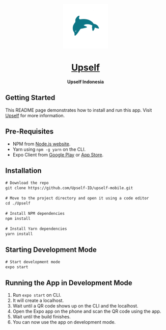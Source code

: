<p align="center">
  <a href="https://upself.id">
    <img src="./src/assets/images/adaptive-icon.png" height="140">
    <h1 align="center">Upself</h1>
  </a>
</p>

<p align="center" style="font-weight:bold">Upself Indonesia</p>

## Getting Started

This README page demonstrates how to install and run this app. Visit [Upself](https://upself.id) for more information.

## Pre-Requisites

- NPM from [Node.js website](https://nodejs.org/en/).
- Yarn using `npm -g yarn` on the CLI.
- Expo Client from [Google Play](https://play.google.com/store/apps/details?id=host.exp.exponent&hl=in&gl=US) or [App Store](https://apps.apple.com/us/app/expo-client/id982107779).

## Installation

```
# Download the repo
git clone https://github.com/Upself-ID/upself-mobile.git

# Move to the project directory and open it using a code editor
cd ./Upself

# Install NPM dependencies
npm install

# Install Yarn dependencies
yarn install
```

## Starting Development Mode

```
# Start development mode
expo start
```

## Running the App in Development Mode

1. Run `expo start` on CLI.
2. It will create a localhost.
3. Wait until a QR code shows up on the CLI and the localhost.
4. Open the Expo app on the phone and scan the QR code using the app.
5. Wait until the build finishes.
6. You can now use the app on development mode.
